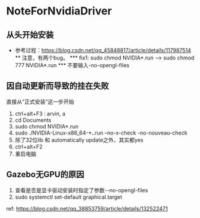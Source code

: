 # NoteForNvidiaDriver
## 从头开始安装
* 参考过程：https://blog.csdn.net/qq_45848817/article/details/117987514
** 注意，有两个bug。
  *** fix1: sudo chmod NVIDIA*.run --> sudo chmod 777 NVIDIA*.run
  *** 不要输入-no-opengl-files

## 因自动更新而导致的挂在失败
直接从“正式安装”这一步开始
1. ctrl+alt+F3 : arvin, a
2. cd Documents
3. sudo chmod NVIDIA*.run
4. sudo ./NVIDIA-Linux-x86_64-***.**.run –no-x-check -no-nouveau-check
5. 除了32位lib 和 automatically update之外，其实都yes
6. ctrl+alt+F2
7. 重启电脑



## Gazebo无GPU的原因
1. 查看是否是显卡驱动安装时指定了参数--no-opengl-files
2. sudo systemctl set-default graphical.target

ref: https://blog.csdn.net/qq_38853759/article/details/132522471
